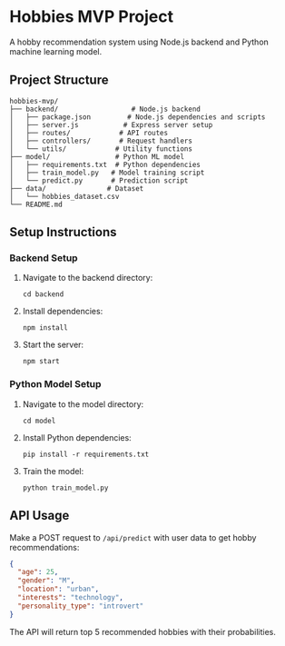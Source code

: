 # Hobbies MVP Project

A hobby recommendation system using Node.js backend and Python machine learning model.

## Project Structure

```
hobbies-mvp/
├── backend/                  # Node.js backend
│   ├── package.json         # Node.js dependencies and scripts
│   ├── server.js           # Express server setup
│   ├── routes/            # API routes
│   ├── controllers/       # Request handlers
│   └── utils/            # Utility functions
├── model/                # Python ML model
│   ├── requirements.txt  # Python dependencies
│   ├── train_model.py   # Model training script
│   └── predict.py       # Prediction script
├── data/               # Dataset
│   └── hobbies_dataset.csv
└── README.md
```

## Setup Instructions

### Backend Setup

1. Navigate to the backend directory:
   ```
   cd backend
   ```
2. Install dependencies:
   ```
   npm install
   ```
3. Start the server:
   ```
   npm start
   ```

### Python Model Setup

1. Navigate to the model directory:
   ```
   cd model
   ```
2. Install Python dependencies:
   ```
   pip install -r requirements.txt
   ```
3. Train the model:
   ```
   python train_model.py
   ```

## API Usage

Make a POST request to `/api/predict` with user data to get hobby recommendations:

```json
{
  "age": 25,
  "gender": "M",
  "location": "urban",
  "interests": "technology",
  "personality_type": "introvert"
}
```

The API will return top 5 recommended hobbies with their probabilities.
